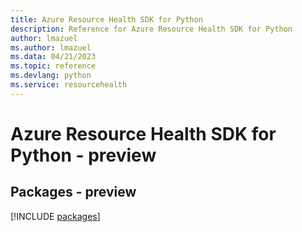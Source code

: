 ```yaml
---
title: Azure Resource Health SDK for Python
description: Reference for Azure Resource Health SDK for Python
author: lmazuel
ms.author: lmazuel
ms.data: 04/21/2023
ms.topic: reference
ms.devlang: python
ms.service: resourcehealth
---
```

# Azure Resource Health SDK for Python - preview
## Packages - preview
[!INCLUDE [packages](resource-health-index.md)]